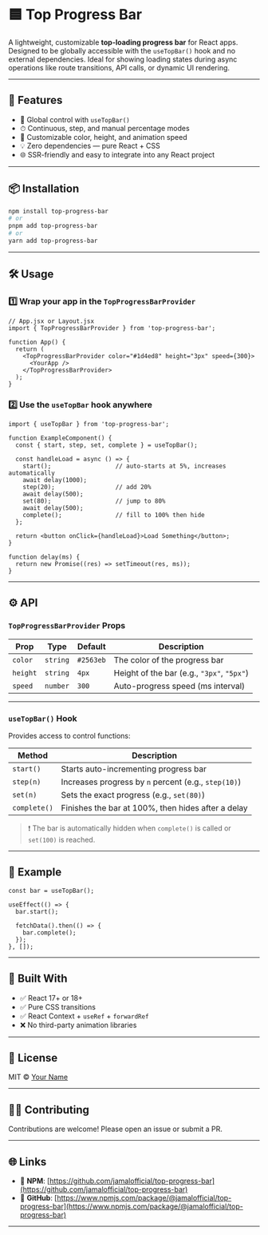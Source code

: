 
# 🟦 Top Progress Bar

A lightweight, customizable **top-loading progress bar** for React apps. Designed to be globally accessible with the `useTopBar()` hook and no external dependencies. Ideal for showing loading states during async operations like route transitions, API calls, or dynamic UI rendering.

---

## 🚀 Features

- 🔁 Global control with `useTopBar()`
- ⏱ Continuous, step, and manual percentage modes
- 🎨 Customizable color, height, and animation speed
- 💡 Zero dependencies — pure React + CSS
- 🌐 SSR-friendly and easy to integrate into any React project

---

## 📦 Installation

```bash
npm install top-progress-bar
# or
pnpm add top-progress-bar
# or
yarn add top-progress-bar
````

---

## 🛠️ Usage

### 1️⃣ Wrap your app in the `TopProgressBarProvider`

```tsx
// App.jsx or Layout.jsx
import { TopProgressBarProvider } from 'top-progress-bar';

function App() {
  return (
    <TopProgressBarProvider color="#1d4ed8" height="3px" speed={300}>
      <YourApp />
    </TopProgressBarProvider>
  );
}
```

### 2️⃣ Use the `useTopBar` hook anywhere

```tsx
import { useTopBar } from 'top-progress-bar';

function ExampleComponent() {
  const { start, step, set, complete } = useTopBar();

  const handleLoad = async () => {
    start();                  // auto-starts at 5%, increases automatically
    await delay(1000);
    step(20);                 // add 20%
    await delay(500);
    set(80);                  // jump to 80%
    await delay(500);
    complete();               // fill to 100% then hide
  };

  return <button onClick={handleLoad}>Load Something</button>;
}

function delay(ms) {
  return new Promise((res) => setTimeout(res, ms));
}
```

---

## ⚙️ API

### `TopProgressBarProvider` Props

| Prop     | Type     | Default   | Description                                |
| -------- | -------- | --------- | ------------------------------------------ |
| `color`  | `string` | `#2563eb` | The color of the progress bar              |
| `height` | `string` | `4px`     | Height of the bar (e.g., `"3px"`, `"5px"`) |
| `speed`  | `number` | `300`     | Auto-progress speed (ms interval)          |

---

### `useTopBar()` Hook

Provides access to control functions:

| Method       | Description                                          |
| ------------ | ---------------------------------------------------- |
| `start()`    | Starts auto-incrementing progress bar                |
| `step(n)`    | Increases progress by `n` percent (e.g., `step(10)`) |
| `set(n)`     | Sets the exact progress (e.g., `set(80)`)            |
| `complete()` | Finishes the bar at 100%, then hides after a delay   |

> ❗ The bar is automatically hidden when `complete()` is called or `set(100)` is reached.

---

## 🧪 Example

```tsx
const bar = useTopBar();

useEffect(() => {
  bar.start();

  fetchData().then(() => {
    bar.complete();
  });
}, []);
```

---

## 🧱 Built With

* ✅ React 17+ or 18+
* ✅ Pure CSS transitions
* ✅ React Context + `useRef` + `forwardRef`
* ❌ No third-party animation libraries

---

## 📝 License

MIT © [Your Name](https://github.com/yourusername)

---

## 🧑‍💻 Contributing

Contributions are welcome! Please open an issue or submit a PR.

---

## 🌐 Links

* 🔗 **NPM**: [https://github.com/jamalofficial/top-progress-bar](https://github.com/jamalofficial/top-progress-bar)
* 🐙 **GitHub**: [https://www.npmjs.com/package/@jamalofficial/top-progress-bar](https://www.npmjs.com/package/@jamalofficial/top-progress-bar)

---
